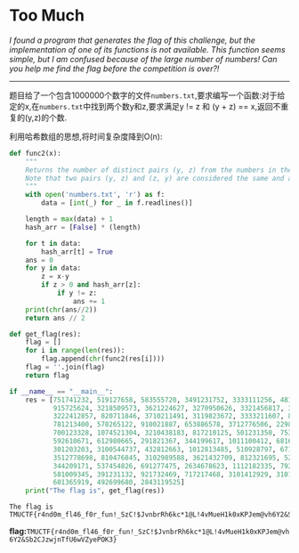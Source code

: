 # Too Much

*I found a program that generates the flag of this challenge, but the implementation of one of its functions is not available. This function seems simple, but I am confused because of the large number of numbers! Can you help me find the flag before the competition is over?!*

---

题目给了一个包含1000000个数字的文件`numbers.txt`,要求编写一个函数:对于给定的x,在`numbers.txt`中找到两个数y和z,要求满足y != z 和 (y + z) == x,返回不重复的(y,z)的个数.

利用哈希数组的思想,将时间复杂度降到O(n):

```python
def func2(x):
    """
    Returns the number of distinct pairs (y, z) from the numbers in the file "numbers.txt" whose y != z and (y + z) == x
    Note that two pairs (y, z) and (z, y) are considered the same and are counted only once
    """
    with open('numbers.txt', 'r') as f:
        data = [int(_) for _ in f.readlines()]

    length = max(data) + 1
    hash_arr = [False] * (length)

    for t in data:
        hash_arr[t] = True
    ans = 0
    for y in data:
        z = x-y
        if z > 0 and hash_arr[z]:
            if y != z:
                ans += 1
    print(chr(ans//2))
    return ans // 2

def get_flag(res):
    flag = []
    for i in range(len(res)):
        flag.append(chr(func2(res[i])))
    flag = ''.join(flag)
    return flag

if __name__ == "__main__":
    res = [751741232, 519127658, 583555720, 3491231752, 3333111256, 481365731, 982100628, 1001121327, 3520999746,
           915725624, 3218509573, 3621224627, 3270950626, 3321456817, 3091205444, 999888800, 475855017, 448213157,
           3222412857, 820711846, 3710211491, 3119823672, 3333211607, 812955676, 971211391, 3210953872, 289789909,
           781213400, 578265122, 910021887, 653886578, 3712776506, 229812345, 582319118, 1111276998, 1151016390,
           700123328, 1074521304, 3210438183, 817210125, 501231350, 753244584, 3240911853, 415234677, 469125436,
           592610671, 612980665, 291821367, 344199617, 1011100412, 681623864, 897219249, 3132267885, 565913000,
           301203203, 3100544737, 432812663, 1012813485, 510928797, 671553831, 3216409218, 3191288433, 698777123,
           3512778698, 810476845, 3102989588, 3621432709, 812321695, 526486561, 378912454, 3316207359, 623111580,
           344209171, 537454826, 691277475, 2634678623, 1112182335, 792111856, 762989676, 666210267, 871278369,
           581009345, 391231132, 921732469, 717217468, 3101412929, 3101217354, 831912337, 532666530, 701012510,
           601365919, 492699680, 2843119525]
    print("The flag is", get_flag(res))
```



```
The flag is TMUCTF{r4nd0m_fl46_f0r_fun!_SzC!$JvnbrRh6kc*1@L!4vMueH1k0xKPJem@vh6Y2&Sb2CJzwjnTfU6wVZyePOK3}
```



**flag:**`TMUCTF{r4nd0m_fl46_f0r_fun!_SzC!$JvnbrRh6kc*1@L!4vMueH1k0xKPJem@vh6Y2&Sb2CJzwjnTfU6wVZyePOK3}`
